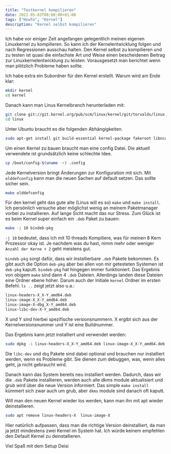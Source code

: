```yaml
---
title: "Testkernel kompilieren"
date: 2021-05-03T08:00:00+01:00
tags: ["HowTo", "Kernel"]
description: "Kernel selbst kompilieren"
---
```


Ich habe vor einiger Zeit angefangen gelegentlich meinen eigenen Linuxkernel zu
kompilieren. So kann ich der Kernelentwicklung folgen und nach Regressionen
ausschau halten. Den Kernel selbst zu kompilieren und zu testen ist quasi die
einfachste Art und Weise einen bescheidenen Beitrag zur Linuxkernelentwicklung
zu leisten. Vorausgesetzt man berichtet wenn man plötzlich Probleme haben
sollte. 

Ich habe extra ein Subordner für den Kernel erstellt. Warum wird am Ende klar:
``` bash
mkdir kernel
cd kernel
```

Danach kann man Linus Kernelbranch herunterladen mit:
``` bash
git clone git://git.kernel.org/pub/scm/linux/kernel/git/torvalds/linux.git
cd linux
```

Unter Ubuntu braucht es die folgenden Abhängigkeiten. 
``` bash
sudo apt-get install git build-essential kernel-package fakeroot libncurses5-dev libssl-dev ccache bison flex
```

Um einen Kernel zu bauen braucht man eine config Datei. Die aktuell verwendete
ist grundsätzlich keine schlechte Idee.
``` bash
cp /boot/config-$(uname -r) .config
```

Jede Kernelversion bringt Änderungen zur Konfiguration mit sich. Mit
`olddefconfig` kann man die neuen Sachen auf default setzen. Das sollte sicher
sein.

``` bash
make olddefconfig
```

Für den kernel geht das gute alte (Linus will es so) `make` und `make install`.
Ich persönlich versuche aber möglichst wenig an meinem Paketmanager vorbei zu
installieren. Auf lange Sicht macht das nur Stress. Zum Glück ist es beim Kernel
super einfach ein `.deb` Paket zu bauen:

```bash
make -j 10 bindeb-pkg
```

`-j 10` bedeutet, dass ich mit 10 threads Kompiliere, was für meinen 8 Kern
Prozessor okay ist. Je nachdem was du hast, nimm mehr oder weniger `Anzahl der
Kerne + 2` geht meistens gut.

`bindeb-pkg` sorgt dafür, dass wir installierbare `.deb` Pakete bekommen. Es gibt
auch die Option `deb-pkg` aber bei allen von mir getesteten Systemen ist
`deb-pkg` kaputt. `bindeb-pkg` hat hingegen immer funktioniert. Das
Ergebnis von obigem `make` sind dann 4 `.deb` Dateien. Allerdings landen diese
Dateien eine Ordner ebene höher. Darum auch der Initiale `kernel` Ordner im
ersten Befehl. `ls ..` zeigt jetzt also u.a.:

```bash
linux-headers-X_X-Y_amd64.deb
linux-image-X_X-Y_amd64.deb
linux-image-X-dbg_X-Y_amd64.deb
linux-libc-dev-X-Y_amd64.deb
```

X und Y sind hierbei spezifische versionsnummern. X ergibt sich aus der
Kernelversionsnummer und Y ist eine Buildnummer.

Das Ergebnis kann jetzt installiert und verwendet werden:
```bash
sudo dpkg -i linux-headers-X_X-Y_amd64.deb linux-image-X_X-Y_amd64.deb
```

Die `libc-dev` und `dbg` Pakete sind dabei optional und brauchen nur installiert
werden, wenn es Probleme gibt. Sie dienen zum debuggen, was, wenn alles geht, ja
nicht gebraucht wird.

Danach kann das System bereits neu installiert werden. Dadurch, dass wir die
`.deb` Pakete installieren, werden auch alle dkms module aktualisiert und grub
wird über die neue Version informiert. Das simple `make install` kümmert sich
zwar auch um grub, aber `dkms` module sind danach oft kaputt.

Will man den neuen Kernel wieder los werden, kann man ihn mit apt wieder deinstallieren.
```bash
sudo apt remove linux-headers-X  linux-image-X
```

Hier natürlich aufpassen, dass man die richtige Version deinstalliert, da man ja
jetzt mindestens zwei Kernel im System hat. Ich würde keinem empfehlen den
Default Kernel zu deinstallieren.

Viel Spaß mit dem Setup
Deisi

